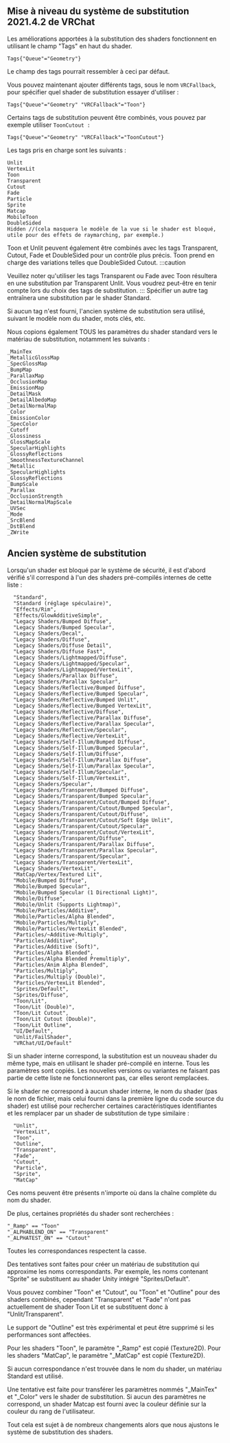 

## Mise à niveau du système de substitution 2021.4.2 de VRChat
Les améliorations apportées à la substitution des shaders fonctionnent en utilisant le champ "Tags" en haut du shader.
```text
Tags{"Queue"="Geometry"}
```
Le champ des tags pourrait ressembler à ceci par défaut.

Vous pouvez maintenant ajouter différents tags, sous le nom `VRCFallback`, pour spécifier quel shader de substitution essayer d'utiliser :
```text
Tags{"Queue"="Geometry" "VRCFallback"="Toon"}
```
Certains tags de substitution peuvent être combinés, vous pouvez par exemple utiliser `ToonCutout :`
```text
Tags{"Queue"="Geometry" "VRCFallback"="ToonCutout"}
```
Les tags pris en charge sont les suivants :

```text
Unlit
VertexLit
Toon
Transparent
Cutout
Fade
Particle
Sprite
Matcap
MobileToon
DoubleSided
Hidden //(cela masquera le modèle de la vue si le shader est bloqué, utile pour des effets de raymarching, par exemple.)
```
Toon et Unlit peuvent également être combinés avec les tags Transparent, Cutout, Fade et DoubleSided pour un contrôle plus précis. Toon prend en charge des variations telles que DoubleSided Cutout.
:::caution

Veuillez noter qu'utiliser les tags Transparent ou Fade avec Toon résultera en une substitution par Transparent Unlit. Vous voudrez peut-être en tenir compte lors du choix des tags de substitution.
:::
Spécifier un autre tag entraînera une substitution par le shader Standard.

Si aucun tag n'est fourni, l'ancien système de substitution sera utilisé, suivant le modèle nom du shader, mots clés, etc.

Nous copions également TOUS les paramètres du shader standard vers le matériau de substitution, notamment les suivants :
```text
_MainTex
_MetallicGlossMap
_SpecGlossMap
_BumpMap
_ParallaxMap
_OcclusionMap
_EmissionMap
_DetailMask
_DetailAlbedoMap
_DetailNormalMap
_Color
_EmissionColor
_SpecColor
_Cutoff
_Glossiness
_GlossMapScale
_SpecularHighlights
_GlossyReflections
_SmoothnessTextureChannel
_Metallic
_SpecularHighlights
_GlossyReflections
_BumpScale
_Parallax
_OcclusionStrength
_DetailNormalMapScale
_UVSec
_Mode
_SrcBlend
_DstBlend
_ZWrite
```
## Ancien système de substitution
Lorsqu'un shader est bloqué par le système de sécurité, il est d'abord vérifié s'il correspond à l'un des shaders pré-compilés internes de cette liste :
```text title="Shaders Internes Pré-compilés"
  "Standard",
  "Standard (réglage spéculaire)",
  "Effects/Rim",
  "Effects/GlowAdditiveSimple",
  "Legacy Shaders/Bumped Diffuse",
  "Legacy Shaders/Bumped Specular",
  "Legacy Shaders/Decal",
  "Legacy Shaders/Diffuse",
  "Legacy Shaders/Diffuse Detail",
  "Legacy Shaders/Diffuse Fast",
  "Legacy Shaders/Lightmapped/Diffuse",
  "Legacy Shaders/Lightmapped/Specular",
  "Legacy Shaders/Lightmapped/VertexLit",
  "Legacy Shaders/Parallax Diffuse",
  "Legacy Shaders/Parallax Specular",
  "Legacy Shaders/Reflective/Bumped Diffuse",
  "Legacy Shaders/Reflective/Bumped Specular",
  "Legacy Shaders/Reflective/Bumped Unlit",
  "Legacy Shaders/Reflective/Bumped VertexLit",
  "Legacy Shaders/Reflective/Diffuse",
  "Legacy Shaders/Reflective/Parallax Diffuse",
  "Legacy Shaders/Reflective/Parallax Specular",
  "Legacy Shaders/Reflective/Specular",
  "Legacy Shaders/Reflective/VertexLit",
  "Legacy Shaders/Self-Illum/Bumped Diffuse",
  "Legacy Shaders/Self-Illum/Bumped Specular",
  "Legacy Shaders/Self-Illum/Diffuse",
  "Legacy Shaders/Self-Illum/Parallax Diffuse",
  "Legacy Shaders/Self-Illum/Parallax Specular",
  "Legacy Shaders/Self-Illum/Specular",
  "Legacy Shaders/Self-Illum/VertexLit",
  "Legacy Shaders/Specular",
  "Legacy Shaders/Transparent/Bumped Diffuse",
  "Legacy Shaders/Transparent/Bumped Specular",
  "Legacy Shaders/Transparent/Cutout/Bumped Diffuse",
  "Legacy Shaders/Transparent/Cutout/Bumped Specular",
  "Legacy Shaders/Transparent/Cutout/Diffuse",
  "Legacy Shaders/Transparent/Cutout/Soft Edge Unlit",
  "Legacy Shaders/Transparent/Cutout/Specular",
  "Legacy Shaders/Transparent/Cutout/VertexLit",
  "Legacy Shaders/Transparent/Diffuse",
  "Legacy Shaders/Transparent/Parallax Diffuse",
  "Legacy Shaders/Transparent/Parallax Specular",
  "Legacy Shaders/Transparent/Specular",
  "Legacy Shaders/Transparent/VertexLit",
  "Legacy Shaders/VertexLit",
  "MatCap/Vertex/Textured Lit",
  "Mobile/Bumped Diffuse",
  "Mobile/Bumped Specular",
  "Mobile/Bumped Specular (1 Directional Light)",
  "Mobile/Diffuse",
  "Mobile/Unlit (Supports Lightmap)",
  "Mobile/Particles/Additive",
  "Mobile/Particles/Alpha Blended",
  "Mobile/Particles/Multiply",
  "Mobile/Particles/VertexLit Blended",
  "Particles/~Additive-Multiply",
  "Particles/Additive",
  "Particles/Additive (Soft)",
  "Particles/Alpha Blended",
  "Particles/Alpha Blended Premultiply",
  "Particles/Anim Alpha Blended",
  "Particles/Multiply",
  "Particles/Multiply (Double)",
  "Particles/VertexLit Blended",
  "Sprites/Default",
  "Sprites/Diffuse",
  "Toon/Lit",
  "Toon/Lit (Double)",
  "Toon/Lit Cutout",
  "Toon/Lit Cutout (Double)",
  "Toon/Lit Outline",
  "UI/Default",
  "Unlit/FailShader",
  "VRChat/UI/Default"
```
Si un shader interne correspond, la substitution est un nouveau shader du même type, mais en utilisant le shader pré-compilé en interne. Tous les paramètres sont copiés. Les nouvelles versions ou variantes ne faisant pas partie de cette liste ne fonctionneront pas, car elles seront remplacées.

Si le shader ne correspond à aucun shader interne, le nom du shader (pas le nom de fichier, mais celui fourni dans la première ligne du code source du shader) est utilisé pour rechercher certaines caractéristiques identifiantes et les remplacer par un shader de substitution de type similaire :
```text title="Recherches de noms de shaders de substitution"
  "Unlit",
  "VertexLit",
  "Toon",
  "Outline",
  "Transparent",
  "Fade",
  "Cutout",
  "Particle",
  "Sprite",
  "MatCap"
```
Ces noms peuvent être présents n'importe où dans la chaîne complète du nom du shader.

De plus, certaines propriétés du shader sont recherchées :
```text title="Propriétés du Shader"
"_Ramp" == "Toon"
"_ALPHABLEND_ON" == "Transparent"
"_ALPHATEST_ON" == "Cutout"
```
Toutes les correspondances respectent la casse.

Des tentatives sont faites pour créer un matériau de substitution qui approxime les noms correspondants. Par exemple, les noms contenant "Sprite" se substituent au shader Unity intégré "Sprites/Default".

Vous pouvez combiner "Toon" et "Cutout", ou "Toon" et "Outline" pour des shaders combinés, cependant "Transparent" et "Fade" n'ont pas actuellement de shader Toon Lit et se substituent donc à "Unlit/Transparent".

Le support de "Outline" est très expérimental et peut être supprimé si les performances sont affectées.

Pour les shaders "Toon", le paramètre "_Ramp" est copié (Texture2D).
Pour les shaders "MatCap", le paramètre "_MatCap" est copié (Texture2D).

Si aucun correspondance n'est trouvée dans le nom du shader, un matériau Standard est utilisé.

Une tentative est faite pour transférer les paramètres nommés "_MainTex" et "_Color" vers le shader de substitution. Si aucun des paramètres ne correspond, un shader Matcap est fourni avec la couleur définie sur la couleur du rang de l'utilisateur.

Tout cela est sujet à de nombreux changements alors que nous ajustons le système de substitution des shaders.